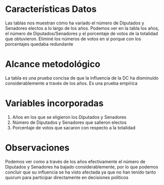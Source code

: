 # Características Datos
Las tablas nos muestran cómo ha variado el número de Diputados y Senadores electos a lo largo de los años. Podemos ver en la tabla los años, el número de Diputados/Senadores y el porcentaje de votos de la totalidad que obtuvieron. Eliminé los números de votos en sí porque con los porcentajes quedaba redundante

# Alcance metodológico
La tabla es una prueba concisa de que la influencia de la DC ha disminuído considerablemente a través de los años. Es una prueba empírica

# Variables incorporadas
1. Años en los que se eligieron los Diputados y Senadores
2. Número de Diputados y Senadores que salieron electos
3. Porcentaje de votos que sacaron con respecto a la totalidad

# Observaciones
Podemos ver como a través de los años efectivamente el número de Diputados y Senadores ha bajado considerablemente, por lo que podemos concluir que su influencia se ha visto afectada ya que no han tenido tanto quorum para participar directamente en decisiones políticos
